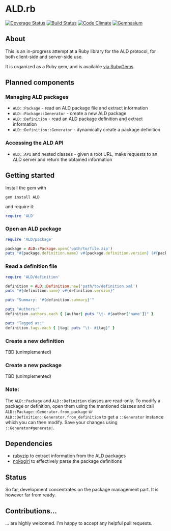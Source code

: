 # ALD.rb

[![Coverage Status](https://coveralls.io/repos/Library-Distribution/ALD.rb/badge.png?branch=master)](https://coveralls.io/r/Library-Distribution/ALD.rb?branch=master)
[![Build Status](https://travis-ci.org/Library-Distribution/ALD.rb.png?branch=master)](https://travis-ci.org/Library-Distribution/ALD.rb)
[![Code Climate](https://codeclimate.com/github/Library-Distribution/ALD.rb.png)](https://codeclimate.com/github/Library-Distribution/ALD.rb)
[![Gemnasium](https://gemnasium.com/Library-Distribution/ALD.rb.png)](https://gemnasium.com/Library-Distribution/ALD.rb)

## About
This is an in-progress attempt at a Ruby library for the ALD protocol, for both client-side and server-side use.

It is organized as a Ruby gem, and is available [via RubyGems](http://rubygems.org/gems/ALD).

## Planned components
### Managing ALD packages
* `ALD::Package` - read an ALD package file and extract information
* `ALD::Package::Generator` - create a new ALD package
* `ALD::Definition` - read an ALD package definition and extract information
* `ALD::Definition::Generator` - dynamically create a package definition

### Accessing the ALD API
* `ALD::API` and nested classes - given a root URL, make requests to an ALD server and return the obtained information

## Getting started
Install the gem with

```
gem install ALD
```

and require it:
```ruby
require 'ALD'
```

### Open an ALD package
```ruby
require 'ALD/package'

package = ALD::Package.open('path/to/file.zip')
puts "#{package.definition.name} v#{package.definition.version} (#{package.definition.id}}) is now loaded."
```

### Read a definition file
```ruby
require 'ALD/definition'

definition = ALD::Definition.new('path/to/definition.xml')
puts "#{definition.name} v#{definition.version}"

puts "Summary: '#{definition.summary}'"

puts "Authors:"
definition.authors.each { |author| puts "\t- #{author['name']}" }

puts "Tagged as:"
definition.tags.each { |tag| puts "\t- #{tag}" }
```

### Create a new definition
TBD (unimplemented)

### Create a new package
TBD (unimplemented)

### Note:
The `ALD::Package` and `ALD::Definition` classes are read-only. To modify a package or definition, open them using the mentioned classes and
call `ALD::Package::Generator.from_package` or `ALD::Definition::Generator.from_definition` to get a `::Generator` instance which you can then
modify. Save your changes using `::Generator#generate!`.

## Dependencies
* [rubyzip](https://github.com/rubyzip/rubyzip) to extract information from the ALD packages
* [nokogiri](http://nokogiri.org/) to effectively parse the package definitions

## Status
So far, development concentrates on the package management part. It is however far from ready.

## Contributions...
... are highly welcomed. I'm happy to accept any helpful pull requests.